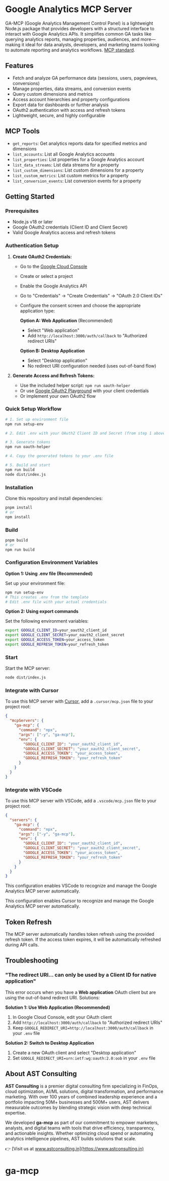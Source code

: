 # Google Analytics MCP Server

GA-MCP (Google Analytics Management Control Panel) is a lightweight Node.js package that provides developers with a structured interface to interact with Google Analytics APIs. It simplifies common GA tasks like querying analytics reports, managing properties, audiences, and more—making it ideal for data analysts, developers, and marketing teams looking to automate reporting and analytics workflows. [MCP standard](https://modelcontextprotocol.wiki/en/introduction).

## Features

- Fetch and analyze GA performance data (sessions, users, pageviews, conversions)
- Manage properties, data streams, and conversion events
- Query custom dimensions and metrics
- Access account hierarchies and property configurations
- Export data for dashboards or further analysis
- OAuth2 authentication with access and refresh tokens
- Lightweight, secure, and highly configurable

## MCP Tools

- `get_reports`: Get analytics reports data for specified metrics and dimensions
- `list_accounts`: List all Google Analytics accounts
- `list_properties`: List properties for a Google Analytics account
- `list_data_streams`: List data streams for a property
- `list_custom_dimensions`: List custom dimensions for a property
- `list_custom_metrics`: List custom metrics for a property
- `list_conversion_events`: List conversion events for a property

## Getting Started

### Prerequisites

- Node.js v18 or later
- Google OAuth2 credentials (Client ID and Client Secret)
- Valid Google Analytics access and refresh tokens

### Authentication Setup

1. **Create OAuth2 Credentials:**
   - Go to the [Google Cloud Console](https://console.cloud.google.com/)
   - Create or select a project
   - Enable the Google Analytics API
   - Go to "Credentials" → "Create Credentials" → "OAuth 2.0 Client IDs"
   - Configure the consent screen and choose the appropriate application type:
     
     **Option A: Web Application** (Recommended)
     - Select "Web application"
     - Add `http://localhost:3000/auth/callback` to "Authorized redirect URIs"
     
     **Option B: Desktop Application**
     - Select "Desktop application"
     - No redirect URI configuration needed (uses out-of-band flow)

2. **Generate Access and Refresh Tokens:**
   - Use the included helper script: `npm run oauth-helper`
   - Or use [Google OAuth2 Playground](https://developers.google.com/oauthplayground/) with your client credentials
   - Or implement your own OAuth2 flow

### Quick Setup Workflow

```bash
# 1. Set up environment file
npm run setup-env

# 2. Edit .env with your OAuth2 Client ID and Secret (from step 1 above)

# 3. Generate tokens
npm run oauth-helper

# 4. Copy the generated tokens to your .env file

# 5. Build and start
npm run build
node dist/index.js
```

### Installation

Clone this repository and install dependencies:

```bash
pnpm install
# or
npm install
```

### Build

```bash
pnpm build
# or
npm run build
```

### Configuration Environment Variables

**Option 1: Using .env file (Recommended)**

Set up your environment file:

```bash
npm run setup-env
# This creates .env from the template
# Edit .env file with your actual credentials
```

**Option 2: Using export commands**

Set the following environment variables:

```bash
export GOOGLE_CLIENT_ID=your_oauth2_client_id
export GOOGLE_CLIENT_SECRET=your_oauth2_client_secret
export GOOGLE_ACCESS_TOKEN=your_access_token
export GOOGLE_REFRESH_TOKEN=your_refresh_token
```

### Start

Start the MCP server:

```bash
node dist/index.js
```

### Integrate with Cursor

To use this MCP server with [Cursor](https://www.cursor.so), add a `.cursor/mcp.json` file to your project root:

```json
{
  "mcpServers": {
    "ga-mcp": {
      "command": "npx",
      "args": ["-y", "ga-mcp"],
      "env": {
        "GOOGLE_CLIENT_ID": "your_oauth2_client_id",
        "GOOGLE_CLIENT_SECRET": "your_oauth2_client_secret",
        "GOOGLE_ACCESS_TOKEN": "your_access_token",
        "GOOGLE_REFRESH_TOKEN": "your_refresh_token"
      }
    }
  }
}
```

### Integrate with VSCode

To use this MCP server with VSCode, add a `.vscode/mcp.json` file to your project root:

```json
{
  "servers": {
    "ga-mcp": {
      "command": "npx",
      "args": ["-y", "ga-mcp"],
      "env": {
        "GOOGLE_CLIENT_ID": "your_oauth2_client_id",
        "GOOGLE_CLIENT_SECRET": "your_oauth2_client_secret",
        "GOOGLE_ACCESS_TOKEN": "your_access_token",
        "GOOGLE_REFRESH_TOKEN": "your_refresh_token"
      }
    }
  }
}
```

This configuration enables VSCode to recognize and manage the Google Analytics MCP server automatically.

This configuration enables Cursor to recognize and manage the Google Analytics MCP server automatically.

## Token Refresh

The MCP server automatically handles token refresh using the provided refresh token. If the access token expires, it will be automatically refreshed during API calls.

## Troubleshooting

### "The redirect URI... can only be used by a Client ID for native application"

This error occurs when you have a **Web application** OAuth client but are using the out-of-band redirect URI. Solutions:

**Solution 1: Use Web Application (Recommended)**
1. In Google Cloud Console, edit your OAuth client
2. Add `http://localhost:3000/auth/callback` to "Authorized redirect URIs"
3. Keep `GOOGLE_REDIRECT_URI=http://localhost:3000/auth/callback` in your `.env` file

**Solution 2: Switch to Desktop Application**
1. Create a new OAuth client and select "Desktop application"
2. Set `GOOGLE_REDIRECT_URI=urn:ietf:wg:oauth:2.0:oob` in your `.env` file

## About AST Consulting

**AST Consulting** is a premier digital consulting firm specializing in FinOps, cloud optimization, AI/ML solutions, digital transformation, and performance marketing. With over 100 years of combined leadership experience and a portfolio impacting 50M+ businesses and 500M+ users, AST delivers measurable outcomes by blending strategic vision with deep technical expertise.

We developed **ga-mcp** as part of our commitment to empower marketers, analysts, and digital teams with tools that drive efficiency, transparency, and actionable insights. Whether optimizing cloud spend or automating analytics intelligence pipelines, AST builds solutions that scale.

👉 [Visit us at www.astconsulting.in](https://www.astconsulting.in)
# ga-mcp
